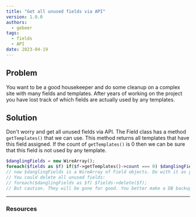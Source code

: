 ```yaml
---
title: "Get all unused fields via API"
version: 1.0.0
authors:
  - gebeer
tags:
  - fields
  - API
date: 2023-04-19
---
```


## Problem

You want to be a good housekeeper and do some cleanup on a complex site with many fields and templates. After years of working on the project you have lost track of which fields are actually used by any templates.

## Solution

Don't worry and get all unused fields via API. The Field class has a method `getTemplates()` that we can use. This method returns all templates that have this field assigned. If the count of `getTemplates()` is 0 then we can be sure that this field is not used by any template.

```php
$danglingFields = new WireArray();
foreach($fields as $f) if($f->getTemplates()->count === 0) $danglingFields->add($fields->get($f));
// now $danglingFields is a WireArray of Field objects. Do with it as you please.
// You could delete all unused fields:
// foreach($danglingFields as $f) $fields->delete($f);
// But caution. They will be gone for good. You better make a DB backup before doing this.
```
---

### Resources


